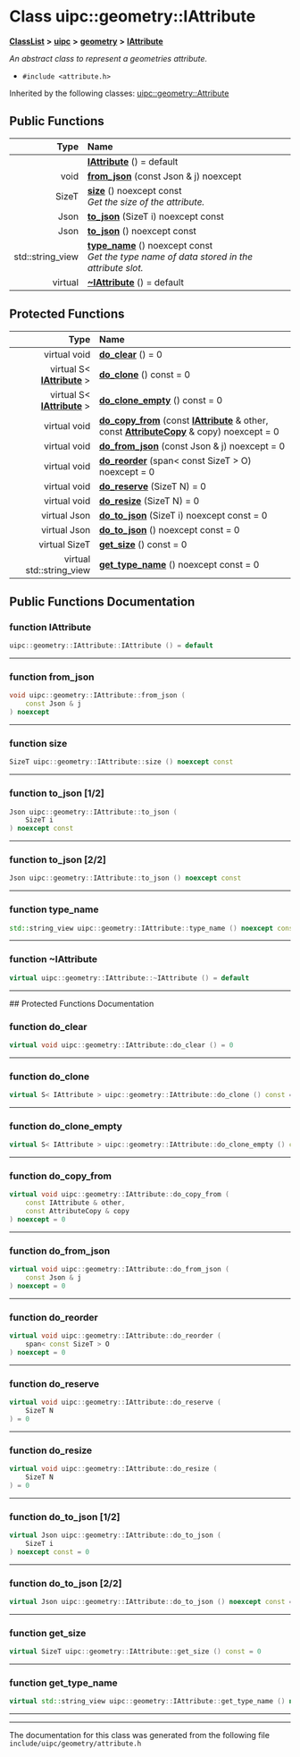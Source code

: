 

# Class uipc::geometry::IAttribute



[**ClassList**](annotated.md) **>** [**uipc**](namespaceuipc.md) **>** [**geometry**](namespaceuipc_1_1geometry.md) **>** [**IAttribute**](classuipc_1_1geometry_1_1_i_attribute.md)



_An abstract class to represent a geometries attribute._ 

* `#include <attribute.h>`





Inherited by the following classes: [uipc::geometry::Attribute](classuipc_1_1geometry_1_1_attribute.md)
































## Public Functions

| Type | Name |
| ---: | :--- |
|   | [**IAttribute**](#function-iattribute) () = default<br> |
|  void | [**from\_json**](#function-from_json) (const Json & j) noexcept<br> |
|  SizeT | [**size**](#function-size) () noexcept const<br>_Get the size of the attribute._  |
|  Json | [**to\_json**](#function-to_json-12) (SizeT i) noexcept const<br> |
|  Json | [**to\_json**](#function-to_json-22) () noexcept const<br> |
|  std::string\_view | [**type\_name**](#function-type_name) () noexcept const<br>_Get the type name of data stored in the attribute slot._  |
| virtual  | [**~IAttribute**](#function-iattribute) () = default<br> |
























## Protected Functions

| Type | Name |
| ---: | :--- |
| virtual void | [**do\_clear**](#function-do_clear) () = 0<br> |
| virtual S&lt; [**IAttribute**](classuipc_1_1geometry_1_1_i_attribute.md) &gt; | [**do\_clone**](#function-do_clone) () const = 0<br> |
| virtual S&lt; [**IAttribute**](classuipc_1_1geometry_1_1_i_attribute.md) &gt; | [**do\_clone\_empty**](#function-do_clone_empty) () const = 0<br> |
| virtual void | [**do\_copy\_from**](#function-do_copy_from) (const [**IAttribute**](classuipc_1_1geometry_1_1_i_attribute.md) & other, const [**AttributeCopy**](classuipc_1_1geometry_1_1_attribute_copy.md) & copy) noexcept = 0<br> |
| virtual void | [**do\_from\_json**](#function-do_from_json) (const Json & j) noexcept = 0<br> |
| virtual void | [**do\_reorder**](#function-do_reorder) (span&lt; const SizeT &gt; O) noexcept = 0<br> |
| virtual void | [**do\_reserve**](#function-do_reserve) (SizeT N) = 0<br> |
| virtual void | [**do\_resize**](#function-do_resize) (SizeT N) = 0<br> |
| virtual Json | [**do\_to\_json**](#function-do_to_json-12) (SizeT i) noexcept const = 0<br> |
| virtual Json | [**do\_to\_json**](#function-do_to_json-22) () noexcept const = 0<br> |
| virtual SizeT | [**get\_size**](#function-get_size) () const = 0<br> |
| virtual std::string\_view | [**get\_type\_name**](#function-get_type_name) () noexcept const = 0<br> |




## Public Functions Documentation




### function IAttribute 

```C++
uipc::geometry::IAttribute::IAttribute () = default
```




<hr>



### function from\_json 

```C++
void uipc::geometry::IAttribute::from_json (
    const Json & j
) noexcept
```




<hr>



### function size 

```C++
SizeT uipc::geometry::IAttribute::size () noexcept const
```




<hr>



### function to\_json [1/2]

```C++
Json uipc::geometry::IAttribute::to_json (
    SizeT i
) noexcept const
```




<hr>



### function to\_json [2/2]

```C++
Json uipc::geometry::IAttribute::to_json () noexcept const
```




<hr>



### function type\_name 

```C++
std::string_view uipc::geometry::IAttribute::type_name () noexcept const
```




<hr>



### function ~IAttribute 

```C++
virtual uipc::geometry::IAttribute::~IAttribute () = default
```




<hr>
## Protected Functions Documentation




### function do\_clear 

```C++
virtual void uipc::geometry::IAttribute::do_clear () = 0
```




<hr>



### function do\_clone 

```C++
virtual S< IAttribute > uipc::geometry::IAttribute::do_clone () const = 0
```




<hr>



### function do\_clone\_empty 

```C++
virtual S< IAttribute > uipc::geometry::IAttribute::do_clone_empty () const = 0
```




<hr>



### function do\_copy\_from 

```C++
virtual void uipc::geometry::IAttribute::do_copy_from (
    const IAttribute & other,
    const AttributeCopy & copy
) noexcept = 0
```




<hr>



### function do\_from\_json 

```C++
virtual void uipc::geometry::IAttribute::do_from_json (
    const Json & j
) noexcept = 0
```




<hr>



### function do\_reorder 

```C++
virtual void uipc::geometry::IAttribute::do_reorder (
    span< const SizeT > O
) noexcept = 0
```




<hr>



### function do\_reserve 

```C++
virtual void uipc::geometry::IAttribute::do_reserve (
    SizeT N
) = 0
```




<hr>



### function do\_resize 

```C++
virtual void uipc::geometry::IAttribute::do_resize (
    SizeT N
) = 0
```




<hr>



### function do\_to\_json [1/2]

```C++
virtual Json uipc::geometry::IAttribute::do_to_json (
    SizeT i
) noexcept const = 0
```




<hr>



### function do\_to\_json [2/2]

```C++
virtual Json uipc::geometry::IAttribute::do_to_json () noexcept const = 0
```




<hr>



### function get\_size 

```C++
virtual SizeT uipc::geometry::IAttribute::get_size () const = 0
```




<hr>



### function get\_type\_name 

```C++
virtual std::string_view uipc::geometry::IAttribute::get_type_name () noexcept const = 0
```




<hr>

------------------------------
The documentation for this class was generated from the following file `include/uipc/geometry/attribute.h`

